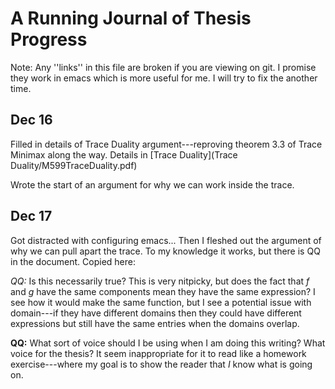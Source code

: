 # A Running Journal of Thesis Progress
Note: Any ''links'' in this file are broken if you are viewing on git. I promise
they work in emacs which is more useful for me. I will try to fix the another
time. 

## Dec 16

Filled in details of Trace Duality argument---reproving theorem 3.3 of Trace
Minimax along the way. Details in [Trace Duality](Trace Duality/M599TraceDuality.pdf)

Wrote the start of an argument for why we can work inside the trace.

## Dec 17 

Got distracted with configuring emacs... Then I fleshed out the argument of why
we can pull apart the trace. To my knowledge it works, but there is QQ in the
document. Copied here:


**QQ*:* Is this necessarily true? This is very nitpicky, but does the fact
that $f$ and $g$ have the same components mean they have the same expression? I
see how it would make the same function, but I see a potential issue with
domain---if they have different domains then they could have different
expressions but still have the same entries when the domains overlap.



**QQ:** What sort of voice should I be using when I am doing this writing? What
voice for the thesis? It seem inappropriate for it to read like a homework
exercise---where my goal is to show the reader that _I_ know what is going on. 

